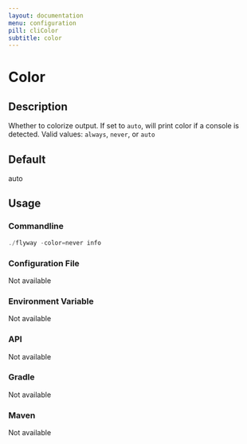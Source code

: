 ```yaml
---
layout: documentation
menu: configuration
pill: cliColor
subtitle: color
---
```


# Color

## Description
Whether to colorize output. If set to `auto`, will print color if a console is detected. Valid values: `always`, `never`, or `auto`

## Default
auto

## Usage

### Commandline
```powershell
./flyway -color=never info
```

### Configuration File
Not available

### Environment Variable
Not available

### API
Not available

### Gradle
Not available

### Maven
Not available